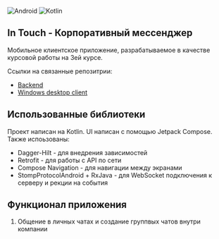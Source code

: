 ![Android](https://img.shields.io/badge/Android-3DDC84?style=for-the-badge&logo=android&logoColor=white)
![Kotlin](https://img.shields.io/badge/kotlin-%237F52FF.svg?style=for-the-badge&logo=kotlin&logoColor=white)

## In Touch - Корпоративный мессенджер

Мобильное клиентское приложение, разрабатываемое в качестве курсовой работы на 3ей курсе.

Ссылки на связанные репозитрии:
* [Backend](https://github.com/Zeonx9/chat-server-demo)
* [Windows desktop client](https://github.com/Zeonx9/chat-client-demo)

## Использованные библиотеки

Проект написан на Kotlin. UI написан с помощью Jetpack Compose.
Также испоьзованы:

* Dagger-Hilt - для внедрения зависимостей
* Retrofit - для работы с API по сети
* Compose Navigation - для навигации между экранами
* StompProtocolAndroid + RxJava - для WebSocket подключения к серверу и рекции на события

## Функционал приложения

1. Общение в личных чатах и создание группвых чатов внутри компании